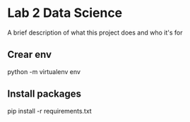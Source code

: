 # Lab 2 Data Science

A brief description of what this project does and who it's for


## Crear env

python -m virtualenv env
## Install packages

pip install -r requirements.txt